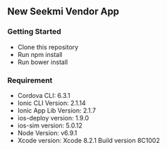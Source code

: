 ## New Seekmi Vendor App

### Getting Started
* Clone this repository
* Run npm install
* Run bower install

### Requirement
* Cordova CLI: 6.3.1
* Ionic CLI Version: 2.1.14
* Ionic App Lib Version: 2.1.7
* ios-deploy version: 1.9.0
* ios-sim version: 5.0.12
* Node Version: v6.9.1
* Xcode version: Xcode 8.2.1 Build version 8C1002
